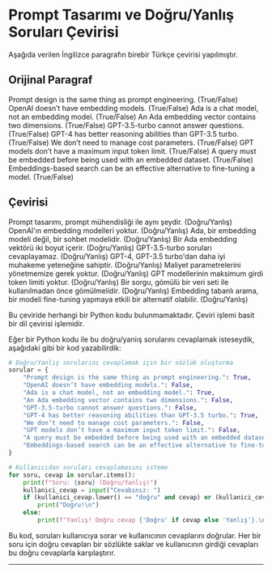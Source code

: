 # Prompt Tasarımı ve Doğru/Yanlış Soruları Çevirisi

Aşağıda verilen İngilizce paragrafın birebir Türkçe çevirisi yapılmıştır.

## Orijinal Paragraf
Prompt design is the same thing as prompt engineering. (True/False) 
OpenAI doesn’t have embedding models. (True/False) 
Ada is a chat model, not an embedding model. (True/False) 
An Ada embedding vector contains two dimensions. (True/False) 
GPT-3.5-turbo cannot answer questions. (True/False) 
GPT-4 has better reasoning abilities than GPT-3.5 turbo. (True/False) 
We don’t need to manage cost parameters. (True/False) 
GPT models don’t have a maximum input token limit. (True/False) 
A query must be embedded before being used with an embedded dataset. (True/False) 
Embeddings-based search can be an effective alternative to fine-tuning a model. (True/False)

## Çevirisi
Prompt tasarımı, prompt mühendisliği ile aynı şeydir. (Doğru/Yanlış) 
OpenAI'ın embedding modelleri yoktur. (Doğru/Yanlış) 
Ada, bir embedding modeli değil, bir sohbet modelidir. (Doğru/Yanlış) 
Bir Ada embedding vektörü iki boyut içerir. (Doğru/Yanlış) 
GPT-3.5-turbo soruları cevaplayamaz. (Doğru/Yanlış) 
GPT-4, GPT-3.5 turbo'dan daha iyi muhakeme yeteneğine sahiptir. (Doğru/Yanlış) 
Maliyet parametrelerini yönetmemize gerek yoktur. (Doğru/Yanlış) 
GPT modellerinin maksimum girdi token limiti yoktur. (Doğru/Yanlış) 
Bir sorgu, gömülü bir veri seti ile kullanılmadan önce gömülmelidir. (Doğru/Yanlış) 
Embedding tabanlı arama, bir modeli fine-tuning yapmaya etkili bir alternatif olabilir. (Doğru/Yanlış)

Bu çeviride herhangi bir Python kodu bulunmamaktadır. Çeviri işlemi basit bir dil çevirisi işlemidir. 

Eğer bir Python kodu ile bu doğru/yaniış sorularını cevaplamak isteseydik, aşağıdaki gibi bir kod yazabilirdik:

```python
# Doğru/Yanlış sorularını cevaplamak için bir sözlük oluşturma
sorular = {
    "Prompt design is the same thing as prompt engineering.": True,
    "OpenAI doesn’t have embedding models.": False,
    "Ada is a chat model, not an embedding model.": True,
    "An Ada embedding vector contains two dimensions.": False,
    "GPT-3.5-turbo cannot answer questions.": False,
    "GPT-4 has better reasoning abilities than GPT-3.5 turbo.": True,
    "We don’t need to manage cost parameters.": False,
    "GPT models don’t have a maximum input token limit.": False,
    "A query must be embedded before being used with an embedded dataset.": True,
    "Embeddings-based search can be an effective alternative to fine-tuning a model.": True
}

# Kullanıcıdan soruları cevaplamasını isteme
for soru, cevap in sorular.items():
    print(f"Soru: {soru} (Doğru/Yanlış)")
    kullanici_cevap = input("Cevabınız: ")
    if (kullanici_cevap.lower() == "doğru" and cevap) or (kullanici_cevap.lower() == "yanlış" and not cevap):
        print("Doğru!\n")
    else:
        print(f"Yanlış! Doğru cevap {'Doğru' if cevap else 'Yanlış'}.\n")
```

Bu kod, soruları kullanıcıya sorar ve kullanıcının cevaplarını doğrular. Her bir soru için doğru cevapları bir sözlükte saklar ve kullanıcının girdiği cevapları bu doğru cevaplarla karşılaştırır.

---

